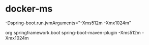 # docker-ms


-Dspring-boot.run.jvmArguments="-Xms512m -Xmx1024m"

<plugin>
    <groupId>org.springframework.boot</groupId>
    <artifactId>spring-boot-maven-plugin</artifactId>
    <configuration>
        <jvmArguments>
            -Xms512m
            -Xmx1024m
        </jvmArguments>
    </configuration>
</plugin>